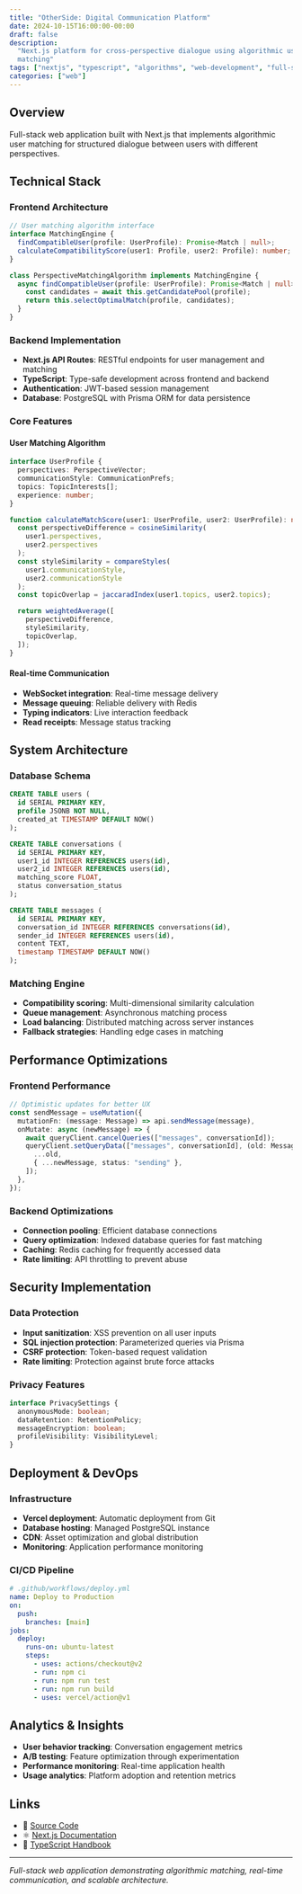 ```yaml
---
title: "OtherSide: Digital Communication Platform"
date: 2024-10-15T16:00:00-00:00
draft: false
description:
  "Next.js platform for cross-perspective dialogue using algorithmic user
  matching"
tags: ["nextjs", "typescript", "algorithms", "web-development", "full-stack"]
categories: ["web"]
---
```


## Overview

Full-stack web application built with Next.js that implements algorithmic user
matching for structured dialogue between users with different perspectives.

## Technical Stack

### Frontend Architecture

```typescript
// User matching algorithm interface
interface MatchingEngine {
  findCompatibleUser(profile: UserProfile): Promise<Match | null>;
  calculateCompatibilityScore(user1: Profile, user2: Profile): number;
}

class PerspectiveMatchingAlgorithm implements MatchingEngine {
  async findCompatibleUser(profile: UserProfile): Promise<Match | null> {
    const candidates = await this.getCandidatePool(profile);
    return this.selectOptimalMatch(profile, candidates);
  }
}
```

### Backend Implementation

- **Next.js API Routes**: RESTful endpoints for user management and matching
- **TypeScript**: Type-safe development across frontend and backend
- **Authentication**: JWT-based session management
- **Database**: PostgreSQL with Prisma ORM for data persistence

### Core Features

#### User Matching Algorithm

```typescript
interface UserProfile {
  perspectives: PerspectiveVector;
  communicationStyle: CommunicationPrefs;
  topics: TopicInterests[];
  experience: number;
}

function calculateMatchScore(user1: UserProfile, user2: UserProfile): number {
  const perspectiveDifference = cosineSimilarity(
    user1.perspectives,
    user2.perspectives
  );
  const styleSimilarity = compareStyles(
    user1.communicationStyle,
    user2.communicationStyle
  );
  const topicOverlap = jaccaradIndex(user1.topics, user2.topics);

  return weightedAverage([
    perspectiveDifference,
    styleSimilarity,
    topicOverlap,
  ]);
}
```

#### Real-time Communication

- **WebSocket integration**: Real-time message delivery
- **Message queuing**: Reliable delivery with Redis
- **Typing indicators**: Live interaction feedback
- **Read receipts**: Message status tracking

## System Architecture

### Database Schema

```sql
CREATE TABLE users (
  id SERIAL PRIMARY KEY,
  profile JSONB NOT NULL,
  created_at TIMESTAMP DEFAULT NOW()
);

CREATE TABLE conversations (
  id SERIAL PRIMARY KEY,
  user1_id INTEGER REFERENCES users(id),
  user2_id INTEGER REFERENCES users(id),
  matching_score FLOAT,
  status conversation_status
);

CREATE TABLE messages (
  id SERIAL PRIMARY KEY,
  conversation_id INTEGER REFERENCES conversations(id),
  sender_id INTEGER REFERENCES users(id),
  content TEXT,
  timestamp TIMESTAMP DEFAULT NOW()
);
```

### Matching Engine

- **Compatibility scoring**: Multi-dimensional similarity calculation
- **Queue management**: Asynchronous matching process
- **Load balancing**: Distributed matching across server instances
- **Fallback strategies**: Handling edge cases in matching

## Performance Optimizations

### Frontend Performance

```typescript
// Optimistic updates for better UX
const sendMessage = useMutation({
  mutationFn: (message: Message) => api.sendMessage(message),
  onMutate: async (newMessage) => {
    await queryClient.cancelQueries(["messages", conversationId]);
    queryClient.setQueryData(["messages", conversationId], (old: Message[]) => [
      ...old,
      { ...newMessage, status: "sending" },
    ]);
  },
});
```

### Backend Optimizations

- **Connection pooling**: Efficient database connections
- **Query optimization**: Indexed database queries for fast matching
- **Caching**: Redis caching for frequently accessed data
- **Rate limiting**: API throttling to prevent abuse

## Security Implementation

### Data Protection

- **Input sanitization**: XSS prevention on all user inputs
- **SQL injection protection**: Parameterized queries via Prisma
- **CSRF protection**: Token-based request validation
- **Rate limiting**: Protection against brute force attacks

### Privacy Features

```typescript
interface PrivacySettings {
  anonymousMode: boolean;
  dataRetention: RetentionPolicy;
  messageEncryption: boolean;
  profileVisibility: VisibilityLevel;
}
```

## Deployment & DevOps

### Infrastructure

- **Vercel deployment**: Automatic deployment from Git
- **Database hosting**: Managed PostgreSQL instance
- **CDN**: Asset optimization and global distribution
- **Monitoring**: Application performance monitoring

### CI/CD Pipeline

```yaml
# .github/workflows/deploy.yml
name: Deploy to Production
on:
  push:
    branches: [main]
jobs:
  deploy:
    runs-on: ubuntu-latest
    steps:
      - uses: actions/checkout@v2
      - run: npm ci
      - run: npm run test
      - run: npm run build
      - uses: vercel/action@v1
```

## Analytics & Insights

- **User behavior tracking**: Conversation engagement metrics
- **A/B testing**: Feature optimization through experimentation
- **Performance monitoring**: Real-time application health
- **Usage analytics**: Platform adoption and retention metrics

## Links

- 📁 [Source Code](https://github.com/jmccrystal/OtherSide)
- ⚛️ [Next.js Documentation](https://nextjs.org/docs)
- 🔷 [TypeScript Handbook](https://www.typescriptlang.org/docs/)

---

_Full-stack web application demonstrating algorithmic matching, real-time
communication, and scalable architecture._
